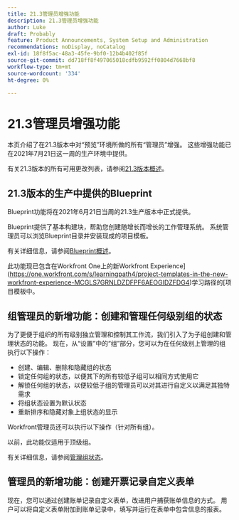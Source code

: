 ```yaml
---
title: 21.3管理员增强功能
description: 21.3管理员增强功能
author: Luke
draft: Probably
feature: Product Announcements, System Setup and Administration
recommendations: noDisplay, noCatalog
exl-id: 18f8f5ac-48a3-45fe-9bf0-12b4b402f85f
source-git-commit: dd718ff8f497065018cdfb9592ff0804d7668bf8
workflow-type: tm+mt
source-wordcount: '334'
ht-degree: 0%

---
```


# 21.3管理员增强功能

本页介绍了在21.3版本中对“预览”环境所做的所有“管理员”增强。 这些增强功能已在2021年7月21日这一周的生产环境中提供。

有关21.3版本的所有可用更改列表，请参阅[21.3版本概述](../../../product-announcements/product-releases/21.3-release-activity/21-3-release-overview.md)。

## 21.3版本的生产中提供的Blueprint

Blueprint功能将在2021年6月21日当周的21.3生产版本中正式提供。

Blueprint提供了基本构建块，帮助您创建随增长而增长的工作管理系统。 系统管理员可以浏览Blueprint目录并安装现成的项目模板。

有关详细信息，请参阅[Blueprint概述](../../../administration-and-setup/blueprints/blueprints-overview.md)。

此功能现已包含在Workfront One上的新Workfront Experience](https://one.workfront.com/s/learningpath4/project-templates-in-the-new-workfront-experience-MCGLS7GRNLDZDFPF6AEOGIDZFDG4)学习路径的[项目模板中。

## 组管理员的新增功能：创建和管理任何级别组的状态

为了更便于组织的所有级别独立管理和控制其工作流，我们引入了为子组创建和管理状态的功能。 现在，从“设置”中的“组”部分，您可以为在任何级别上管理的组执行以下操作：

* 创建、编辑、删除和隐藏组的状态
* 锁定任何组的状态，以便其下的所有较低子组可以相同方式使用它
* 解锁任何组的状态，以便较低子组的管理员可以对其进行自定义以满足其独特需求
* 将组状态设置为默认状态
* 重新排序和隐藏对象上组状态的显示

Workfront管理员还可以执行以下操作（针对所有组）。

以前，此功能仅适用于顶级组。

有关详细信息，请参阅[管理组状态](../../../administration-and-setup/manage-groups/manage-group-statuses/manage-group-statuses.md)。

## 管理员的新增功能：创建开票记录自定义表单

现在，您可以通过创建账单记录自定义表单，改进用户捕获账单信息的方式。 用户可以将自定义表单附加到账单记录中，填写并运行在表单中包含信息的报表。